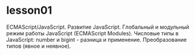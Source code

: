 # lesson01
ECMAScript/JavaScript. Развитие JavaScript. Глобальный и модульный режим работы JavaScript (ECMAScript Modules). Числовые типы в JavaScript: number и bigint - разница и применение. Преобразование типов (явное и неявное).

